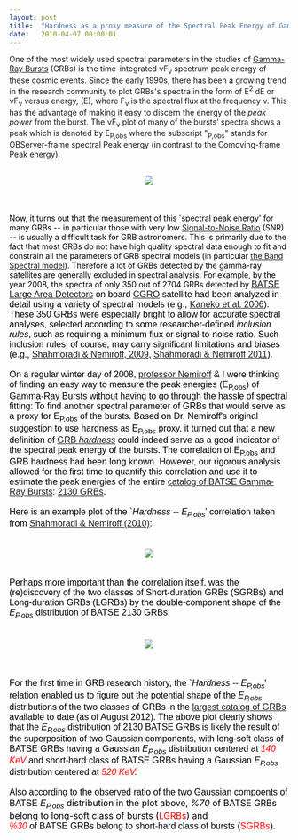 ```yaml
---
layout: post
title:  "Hardness as a proxy measure of the Spectral Peak Energy of Gamma-Ray Bursts (GRBs)"
date:   2010-04-07 00:00:01
---
```


One of the most widely used spectral parameters in the studies of <a href="http://en.wikipedia.org/wiki/Gamma-ray_burst" target="_blank">Gamma-Ray Bursts</a> (GRBs) is the time-integrated νF<sub>ν</sub> spectrum peak energy of these cosmic events. Since the early 1990s, there has been a growing trend in the research community to plot GRBs's spectra in the form of E<sup>2</sup> dE or νF<sub>ν</sub> versus energy, (E), where F<sub>ν</sub> is the spectral flux at the frequency ν. This has the advantage of making it easy to discern the energy of the <i>peak power</i> from the burst. The νF<sub>ν</sub> plot of many of the bursts’ spectra shows a peak which is denoted by E<sub>P,obs</sub> where the subscript "<sub>P,obs</sub>" stands for OBServer-frame spectral Peak energy (in contrast to the Comoving-frame Peak energy).<br><br>

<div style="display:block;text-align:center;margin-right:auto;margin-left:auto"><a href="https://sites.google.com/site/amshportal/research/aca/in-the-news/hardness-epk-correlation/grbphotonspectrum.png?attredirects=0" imageanchor="1" target="_blank" title=""><img src="https://sites.google.com/site/amshportal/research/aca/in-the-news/hardness-epk-correlation/grbphotonspectrum.png" title=" " border="0"></a></div>
<br>
<div style="display:block;text-align:center;margin-right:auto;margin-left:auto"><a href="https://sites.google.com/site/amshportal/research/aca/in-the-news/hardness-epk-correlation/grbpowerspectrum.png?attredirects=0" imageanchor="1" target="_blank" title=""><img src="https://sites.google.com/site/amshportal/research/aca/in-the-news/hardness-epk-correlation/grbpowerspectrum.png" title="" border="0"></a></div>
<br>
<br>
<span style="color:rgb(0,0,0)">Now, it turns out that the measurement of this `spectral peak energy' for many GRBs -- in particular those with very low <a href="http://en.wikipedia.org/wiki/Signal-to-noise_ratio" target="_blank">Signal-to-Noise Ratio</a> (SNR) -- is usually a difficult task for GRB astronomers. This is primarily due to the fact that most GRBs do not have high quality spectral data enough to fit and constrain all the parameters of GRB spectral models (in particular <a href="http://adsabs.harvard.edu/abs/1993ApJ...413..281B" target="_blank">the Band Spectral model</a>). Therefore a lot of GRBs detected by the gamma-ray satellites are generally excluded in spectral analysis. For example, by the year 2008, the spectra of only 350 out of 2704 GRBs detected by </span></font></span><span style="color:rgb(0,0,0)"><span style="font-family:arial,sans-serif"><font size="3"><span style="font-family:arial,sans-serif"><font size="3"><a href="http://www.batse.msfc.nasa.gov/batse/instrument/" target="_blank">BATSE Large Area Detectors</a> on board <a href="http://en.wikipedia.org/wiki/Compton_Gamma_Ray_Observatory" target="_blank">CGRO</a> satellite</font></span> had been analyzed in detail using a variety of spectral models (e.g., <a href="http://www.batse.msfc.nasa.gov/~kaneko/" target="_blank">Kaneko et al. 2006</a>). These 350 GRBs were especially bright to allow for accurate spectral analyses, selected according to some researcher-defined <i>inclusion rules</i>, such as requiring a minimum flux or signal-to-noise ratio. Such inclusion rules, of course, may carry significant limitations and biases (e.g., <a href="http://adsabs.harvard.edu/abs/2009AIPC.1133..425S" target="_blank">Shahmoradi &amp; Nemiroff, 2009</a>, <a href="http://adsabs.harvard.edu//abs/2011MNRAS.411.1843S" target="_blank">Shahmoradi &amp; Nemiroff 2011</a>).<br>
<br>
On a regular winter day of 2008, <a href="http://apod.nasa.gov/htmltest/rjn.html" target="_blank">professor Nemiroff</a> &amp; I were thinking of finding an easy way to measure the peak energies (</font></span><span style="font-family:arial,sans-serif"><font size="3"><span style="font-family:arial,sans-serif"><font size="3">E<sub>P,obs</sub></font></span>) of Gamma-Ray Bursts without having to go through the hassle of spectral fitting: To find another spectral parameter of GRBs that would serve as a proxy for </font></span><span style="font-family:arial,sans-serif"><font size="3"><span style="font-family:arial,sans-serif"><font size="3"><span style="font-family:arial,sans-serif"><font size="3">E<sub>P,obs</sub></font></span></font></span> of the bursts. Based on Dr. Nemiroff's original suggestion to use hardness as </font></span></span><span style="color:rgb(0,0,0)"><span style="font-family:arial,sans-serif"><font size="3"><span style="color:rgb(0,0,0)"><span style="font-family:arial,sans-serif"><font size="3"><span style="font-family:arial,sans-serif"><font size="3">E<sub>P,obs</sub></font></span></font></span></span> proxy, it turned out that a new definition of <a href="http://adsabs.harvard.edu/abs/2010MNRAS.407.2075S" target="_blank">GRB <i>hardness</i></a> could indeed serve as a good indicator of the spectral peak energy of the bursts. The correlation of </font></span><span style="font-family:arial,sans-serif"><font size="3"><span style="font-family:arial,sans-serif"><font size="3"><span style="font-family:arial,sans-serif"><font size="3">E<sub>P,obs</sub></font></span></font></span> and GRB hardness had been long known. However, our rigorous analysis allowed for the first time to quantify this correlation and use it to estimate the peak energies of the entire <a href="http://www.batse.msfc.nasa.gov/batse/grb/catalog/" target="_blank">catalog of BATSE Gamma-Ray Bursts</a>: <a href="https://docs.google.com/spreadsheet/ccc?key=0ApSwPt7SvosHdFJRSk9zaGtwNjdXZnRNRkREVkxpTVE" target="_blank">2130 GRBs</a>.<br>
<br>
Here is an example plot of the `<i>Hardness -- </i></font></span></span><span style="font-family:arial,sans-serif"><font size="3"><span style="color:rgb(0,0,0)"><span style="font-family:arial,sans-serif"><font size="3"><i><span style="font-family:arial,sans-serif"><font size="3"><span style="font-family:arial,sans-serif"><font size="3">E<sub>P,obs</sub></font></span></font></span></i>' </font></span> correlation taken from <a href="http://adsabs.harvard.edu/abs/2010MNRAS.407.2075S" target="_blank">Shahmoradi &amp; Nemiroff (2010)</a>:</span><br>
<br>
<br>
<div style="display:block;text-align:center;margin-right:auto;margin-left:auto"><a href="https://sites.google.com/site/amshportal/research/aca/in-the-news/hardness-epk-correlation/HRH-Epk.png?attredirects=0" imageanchor="1" target="_blank"><img src="https://sites.google.com/site/amshportal/research/aca/in-the-news/hardness-epk-correlation/HRH-Epk.png" border="0"></a></div>
<br>
<br>
<span style="color:rgb(0,0,0)">Perhaps more important than the correlation itself, was the (re)discovery of the two classes of Short-duration GRBs (SGRBs) and Long-duration GRBs (LGRBs) by the double-component shape of the </span></font></span><span style="font-family:arial,sans-serif"><font size="3"><span style="color:rgb(0,0,0)"><span style="font-family:arial,sans-serif"><font size="3"><span style="font-family:arial,sans-serif"><font size="3"><i><span style="font-family:arial,sans-serif"><font size="3"><span style="font-family:arial,sans-serif"><font size="3">E<sub>P,obs</sub></font></span></font></span></i> distribution of </font></span></font></span>BATSE 2130 GRBs:</span><br>
<br>
<br>
<div style="display:block;text-align:center;margin-right:auto;margin-left:auto"><a href="https://sites.google.com/site/amshportal/research/aca/in-the-news/hardness-epk-correlation/BATSE%202130%20Epk%20histogram.png?attredirects=0" imageanchor="1" target="_blank"><img src="https://sites.google.com/site/amshportal/research/aca/in-the-news/hardness-epk-correlation/BATSE%202130%20Epk%20histogram.png" border="0"></a></div>
<br>
<br>
<br>
<span style="color:rgb(0,0,0)">For the first time in GRB research history, the<span style="font-family:arial,sans-serif"><font size="3"> `<i>Hardness -- </i></font></span><span style="font-family:arial,sans-serif"><font size="3"><span style="font-family:arial,sans-serif"><font size="3"><i><span style="font-family:arial,sans-serif"><font size="3"><span style="font-family:arial,sans-serif"><font size="3">E<sub>P,obs</sub></font></span></font></span></i>' relation enabled us to figure out the potential shape of the </font></span></font></span></span></font></span><span style="color:rgb(0,0,0)"><span style="font-family:arial,sans-serif"><font size="3"><span style="font-family:arial,sans-serif"><font size="3"><span style="font-family:arial,sans-serif"><font size="3"><i><span style="font-family:arial,sans-serif"><font size="3"><span style="font-family:arial,sans-serif"><font size="3">E<sub>P,obs</sub></font></span></font></span></i> distributions of the two classes of GRBs in the <a href="http://www.batse.msfc.nasa.gov/batse/grb/catalog/" target="_blank">largest catalog of GRBs</a> available to date (as of August 2012). The </font></span></font></span></font></span><span style="font-family:arial,sans-serif"><font size="3"><span style="font-family:arial,sans-serif"><font size="3"><span style="font-family:arial,sans-serif"><font size="3">above plot clearly shows that the <span style="font-family:arial,sans-serif"><font size="3"><span style="font-family:arial,sans-serif"><font size="3"><span style="font-family:arial,sans-serif"><font size="3"><span style="font-family:arial,sans-serif"><font size="3"><span style="font-family:arial,sans-serif"><font size="3"><span style="font-family:arial,sans-serif"><font size="3"><i><span style="font-family:arial,sans-serif"><font size="3"><span style="font-family:arial,sans-serif"><font size="3">E<sub>P,obs</sub></font></span></font></span></i></font></span></font></span></font></span> distribution of 2130 BATSE GRBs is likely the result of the superposition of two Gaussian components, with long-soft class of BATSE GRBs having a Gaussian </font></span></font></span></font></span></font></span></font></span></font></span></span><span style="font-family:arial,sans-serif"><font size="3"><span style="font-family:arial,sans-serif"><font size="3"><span style="font-family:arial,sans-serif"><font size="3"><span style="color:rgb(0,0,0)"> </span><span style="font-family:arial,sans-serif"><font size="3"><span style="font-family:arial,sans-serif"><font size="3"><span style="font-family:arial,sans-serif"><font size="3"><span style="color:rgb(0,0,0)"><span style="font-family:arial,sans-serif"><font size="3"><span style="font-family:arial,sans-serif"><font size="3"><span style="font-family:arial,sans-serif"><font size="3"><i><span style="font-family:arial,sans-serif"><font size="3"><span style="font-family:arial,sans-serif"><font size="3">E<sub>P,obs</sub></font></span></font></span></i></font></span></font></span></font></span> distribution centered at </span><span style="color:rgb(255,0,0)"><i>140 KeV</i></span> <span style="color:rgb(0,0,0)">and short-hard class of BATSE GRBs </span></font></span></font></span></font></span></font></span></font></span></font></span><span style="color:rgb(0,0,0)"><span style="font-family:arial,sans-serif"><font size="3"><span style="font-family:arial,sans-serif"><font size="3"><span style="font-family:arial,sans-serif"><font size="3"><span style="font-family:arial,sans-serif"><font size="3"><span style="font-family:arial,sans-serif"><font size="3"><span style="font-family:arial,sans-serif"><font size="3">having a Gaussian </font></span></font></span></font></span></font></span></font></span></font></span></span><span style="font-family:arial,sans-serif"><font size="3"><span style="font-family:arial,sans-serif"><font size="3"><span style="font-family:arial,sans-serif"><font size="3"><span style="color:rgb(0,0,0)"> </span><span style="font-family:arial,sans-serif"><font size="3"><span style="font-family:arial,sans-serif"><font size="3"><span style="font-family:arial,sans-serif"><font size="3"><span style="color:rgb(0,0,0)"><span style="font-family:arial,sans-serif"><font size="3"><span style="font-family:arial,sans-serif"><font size="3"><span style="font-family:arial,sans-serif"><font size="3"><i><span style="font-family:arial,sans-serif"><font size="3"><span style="font-family:arial,sans-serif"><font size="3">E<sub>P,obs</sub></font></span></font></span></i></font></span></font></span></font></span> distribution centered at</span> <span style="color:rgb(255,0,0)"><i>520 KeV<font color="#000000">.<br>
<br>
</font></i><font color="#000000">Also according to the observed ratio of the two Gaussian compoents of BATSE <span style="font-family:arial,sans-serif"><font size="3"><span style="font-family:arial,sans-serif"><font size="3"><span style="font-family:arial,sans-serif"><font size="3"><span style="font-family:arial,sans-serif"><font size="3"><span style="font-family:arial,sans-serif"><font size="3"><span style="font-family:arial,sans-serif"><font size="3"><span style="font-family:arial,sans-serif"><font size="3"><span style="font-family:arial,sans-serif"><font size="3"><span style="font-family:arial,sans-serif"><font size="3"><i><span style="font-family:arial,sans-serif"><font size="3"><span style="font-family:arial,sans-serif"><font size="3">E<sub>P,obs</sub></font></span></font></span></i></font></span></font></span></font></span></font></span></font></span></font></span></font></span></font></span></font></span></font></span></font></span></font></span></font></span></font></span></font></span></font></span><font size="3"><span style="color:rgb(0,0,0)"> distribution in the plot above, <i>%70</i> of BATSE GRBs belong to long-soft class of bursts (</span><span style="color:rgb(255,0,0)">LGRBs</span><span style="color:rgb(0,0,0)">) and </span></font><br>
<span style="font-family:arial,sans-serif"><font size="3"><span style="font-family:arial,sans-serif"><font size="3"><span style="font-family:arial,sans-serif"><font size="3"><span style="font-family:arial,sans-serif"><font size="3"><span style="font-family:arial,sans-serif"><font size="3"><span style="font-family:arial,sans-serif"><font size="3"><span style="color:rgb(255,0,0)"><font color="#000000"><span style="font-family:arial,sans-serif"><font size="3"><span style="font-family:arial,sans-serif"><font size="3"><span style="font-family:arial,sans-serif"><font size="3"><span style="font-family:arial,sans-serif"><font size="3"><span style="font-family:arial,sans-serif"><font size="3"><span style="font-family:arial,sans-serif"><font size="3"><span style="color:rgb(255,0,0)"><i>%30</i></span> of BATSE GRBs belong to short-hard class of bursts (<span style="color:rgb(255,0,0)">SGRBs</span>).<br>
<br>
<br>
</font></span></font></span></font></span></font></span></font></span></font></span></font></span></font></span></font></span></font></span></font></span></font></span></font></span>

